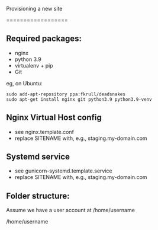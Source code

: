 Provisioning a new site

==================

## Required packages:

* nginx
* python 3.9
* virtualenv + pip
* Git

eg,	on Ubuntu:

```
sudo add-apt-repository ppa:fkrull/deadsnakes
sudo apt-get install nginx git python3.9 python3.9-venv
```

## Nginx  Virtual  Host  config

* see nginx.template.conf
* replace SITENAME with, e.g., staging.my-domain.com

## Systemd service

* see gunicorn-systemd.template.service
* replace SITENAME with, e.g., staging.my-domain.com

## Folder structure:

Assume we have a user account at /home/username

/home/username

